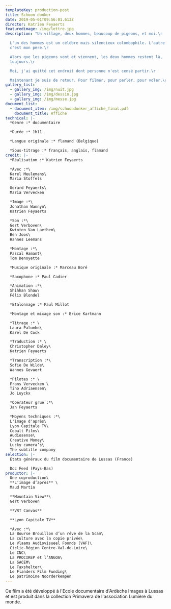 ```yaml
---
templateKey: production-post
title: Schoon donker
date: 2019-05-01T09:56:01.613Z
director: Katrien Feyaerts
featuredimage: /img/lettre.jpg
description: "Un village, deux hommes, beaucoup de pigeons, et moi.\r

  L'un des hommes est un célèbre mais silencieux colombophile. L'autre homme,
  c'est mon père.\r

  Alors que les pigeons vont et viennent, les deux hommes restent là,
  toujours.\r

  Moi, j'ai quitté cet endroit dont personne n'est censé partir.\r

  Maintenant je suis de retour. Pour filmer, pour parler, pour voler.\r\n"
gallery_list:
  - gallery_img: /img/nuit.jpg
  - gallery_img: /img/dessin.jpg
  - gallery_img: /img/messe.jpg
document_list:
  - document_item: /img/schoondonker_affiche_final.pdf
    document_title: Affiche
technical: |-
  *Genre :* documentaire

  *Durée :* 1h11

  *Langue originale :* flamand (Belgique)

  *Sous-titrage :* français, anglais, flamand
credit: |-
  *Réalisation :* Katrien Feyaerts

  *Avec :*\
  Karel Meulemans\
  Maria Stoffels

  Gerard Feyaerts\
  Maria Vervecken

  *Image :*\
  Jonathan Wannyn\
  Katrien Feyaerts

  *Son :*\
  Gert Verboven\
  Kwinten Van Laethem\
  Ben Joos\
  Hannes Leemans

  *Montage :*\
  Pascal Hamant\
  Tom Denoyette

  *Musique originale :* Marceau Boré

  *Saxophone :* Paul Cadier

  *Animation :*\
  Shihhan Shaw\
  Félix Blondel

  *Etalonnage :* Paul Millot

  *Montage et mixage son :* Brice Kartmann

  *Titrage :* \
  Laura Palumbo\
  Karel De Cock

  *Traduction :* \
  Christopher Daley\
  Katrien Feyaerts

  *Transcription :*\
  Sofie De Wilde\
  Wannes Gevaert

  *Pilotes :* \
  Frans Vervecken \
  Tino Adriaensen\
  Jo Luyckx

  *Opérateur grue :*\
  Jan Feyaerts

  *Moyens techniques :*\
  L'image d'après\
  Lyon Capitale TV\
  Cobalt Films\
  Audiosense\
  Creative Money\
  Lucky camera’s\
  The subtitle company
selection: |-
  Etats généraux du film documentaire de Lussas (France)

  Doc Feed (Pays-Bas)
productor: |-
  Une coproduction\
  **L’image d’après** \
  Maud Martin

  **Mountain View**\
  Gert Verboven

  **VRT Canvas**

  **Lyon Capitale TV**

  *Avec :*\
  La Bourse Brouillon d’un rêve de la Scam\
  La culture avec la copie privée\
  Le Vlaams Audiovisueel Foonds (VAF)\
  Ciclic-Région Centre-Val-de-Loire\
  Le CNC\
  La PROCIREP et l’ANGOA\
  La SACEM\
  Le Taxshelter\
  Le Flanders Film Funding\
  Le patrimoine Noorderkempen
---
```


Ce film a été développé à l'Ecole documentaire d'Ardèche Images à Lussas et est produit dans la collection Primavera de l'association Lumière du monde.
